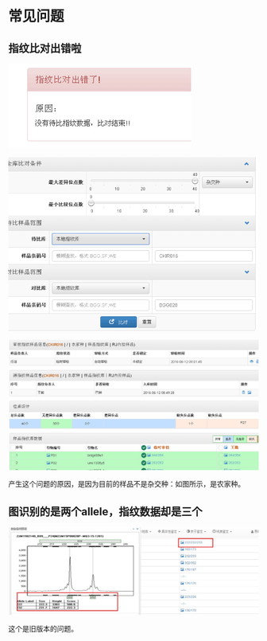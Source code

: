 # 常见问题




## 指纹比对出错啦

![](ssr-20160614-2.png)

![](ssr-20160614-1.png)


![](ssr-20160614-3.png)

产生这个问题的原因，是因为目前的样品不是杂交种：如图所示，是农家种。



## 图识别的是两个allele，指纹数据却是三个


![](maker-issue-20160622-01.jpg)

这个是旧版本的问题。
